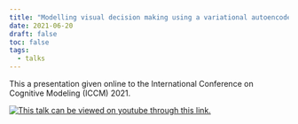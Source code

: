 ```yaml
---
title: "Modelling visual decision making using a variational autoencoder"
date: 2021-06-20
draft: false
toc: false
tags:
  - talks
---
```


This a presentation given online to the International Conference on Cognitive Modeling (ICCM) 2021.   



[![This talk can be viewed on youtube through this link.](https://img.youtube.com/vi/YgsHOYjTA1w/0.jpg)](https://www.youtube.com/watch?v=YgsHOYjTA1w "Resource Rational Cognitive Modelling: An Information Theoretic Approach")

